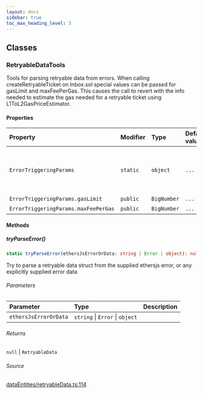 ```yaml
---
layout: docs
sidebar: true
toc_max_heading_level: 5
---
```


## Classes

### RetryableDataTools

Tools for parsing retryable data from errors.
When calling createRetryableTicket on Inbox.sol special values
can be passed for gasLimit and maxFeePerGas. This causes the call to revert
with the info needed to estimate the gas needed for a retryable ticket using
L1ToL2GasPriceEstimator.

#### Properties

| Property                             | Modifier | Type        | Default value | Description                                                                                                        |
| :----------------------------------- | :------- | :---------- | :------------ | :----------------------------------------------------------------------------------------------------------------- |
| `ErrorTriggeringParams`              | `static` | `object`    | `...`         | The parameters that should be passed to createRetryableTicket in order to induce<br />a revert with retryable data |
| `ErrorTriggeringParams.gasLimit`     | `public` | `BigNumber` | `...`         | -                                                                                                                  |
| `ErrorTriggeringParams.maxFeePerGas` | `public` | `BigNumber` | `...`         | -                                                                                                                  |

#### Methods

##### tryParseError()

```ts
static tryParseError(ethersJsErrorOrData: string | Error | object): null | RetryableData
```

Try to parse a retryable data struct from the supplied ethersjs error, or any explicitly supplied error data

###### Parameters

| Parameter             | Type                            | Description |
| :-------------------- | :------------------------------ | :---------- |
| `ethersJsErrorOrData` | `string` \| `Error` \| `object` |             |

###### Returns

`null` \| `RetryableData`

###### Source

[dataEntities/retryableData.ts:114](https://github.com/OffchainLabs/arbitrum-sdk/blob/b8d7b712331a78aa8e789c06496a2586170ad5d3/src/lib/dataEntities/retryableData.ts#L114)
